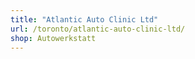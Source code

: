 ```yaml
---
title: "Atlantic Auto Clinic Ltd"
url: /toronto/atlantic-auto-clinic-ltd/
shop: Autowerkstatt
---
```

